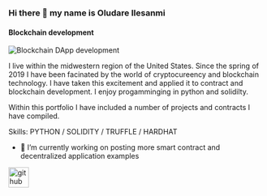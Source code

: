### Hi there 👋 my name is Oludare Ilesanmi
#### Blockchain development

![Blockchain DApp development]()

I live within the midwestern region of the United States. Since the spring of 2019 I have been facinated by the world of cryptocureency and blockchain technology. I have taken this excitement and applied it to contract and blockchain development. I enjoy progamminging in python and solidilty.

Within this portfolio I have included a number of projects and contracts I have compiled.

Skills: PYTHON / SOLIDITY / TRUFFLE / HARDHAT

- 🔭 I’m currently working on posting more smart contract and decentralized application examples 


[<img src='https://cdn.jsdelivr.net/npm/simple-icons@3.0.1/icons/github.svg' alt='github' height='40'>](https://github.com/Samuelile)  


<!--
**Samuelile/Samuelile** is a ✨ _special_ ✨ repository because its `README.md` (this file) appears on your GitHub profile.

Here are some ideas to get you started:

- 🔭 I’m currently working on ...
- 🌱 I’m currently learning ...
- 👯 I’m looking to collaborate on ...
- 🤔 I’m looking for help with ...
- 💬 Ask me about ...
- 📫 How to reach me: ...
- 😄 Pronouns: ...
- ⚡ Fun fact: ...
https://crypto-info.io/wp-content/uploads/2018/04/BLOCKCHAIN-BACK-EX2.png
https://scet.berkeley.edu/wp-content/uploads/BCgraphicelement-3.png
-->
